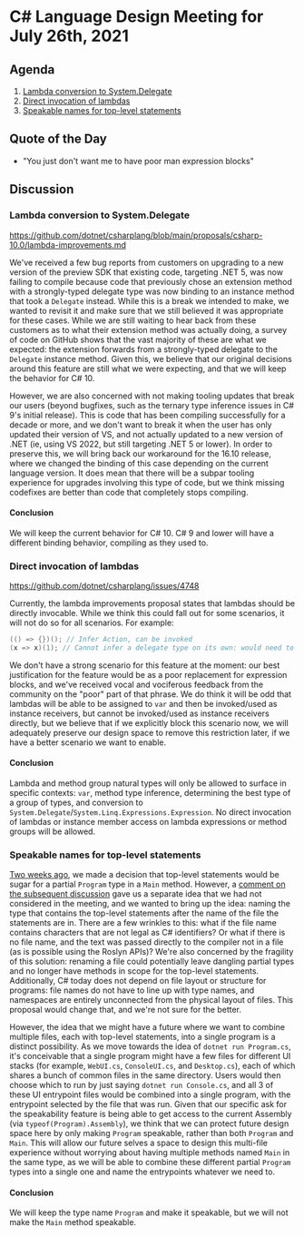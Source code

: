 # C# Language Design Meeting for July 26th, 2021

## Agenda

1. [Lambda conversion to System.Delegate](#lambda-conversion-to-system-delegate)
2. [Direct invocation of lambdas](#direct-invocation-of-lambdas)
3. [Speakable names for top-level statements](#speakable-names-for-top-level-statements)

## Quote of the Day

- "You just don't want me to have poor man expression blocks"

## Discussion

### Lambda conversion to System.Delegate

https://github.com/dotnet/csharplang/blob/main/proposals/csharp-10.0/lambda-improvements.md

We've received a few bug reports from customers on upgrading to a new version of the preview SDK that existing code, targeting .NET 5, was now failing to compile
because code that previously chose an extension method with a strongly-typed delegate type was now binding to an instance method that took a `Delegate` instead.
While this is a break we intended to make, we wanted to revisit it and make sure that we still believed it was appropriate for these cases. While we are still
waiting to hear back from these customers as to what their extension method was actually doing, a survey of code on GitHub shows that the vast majority of these
are what we expected: the extension forwards from a strongly-typed delegate to the `Delegate` instance method. Given this, we believe that our original decisions
around this feature are still what we were expecting, and that we will keep the behavior for C# 10.

However, we are also concerned with not making tooling updates that break our users (beyond bugfixes, such as the ternary type inference issues in C# 9's initial
release). This is code that has been compiling successfully for a decade or more, and we don't want to break it when the user has only updated their version of VS,
and not actually updated to a new version of .NET (ie, using VS 2022, but still targeting .NET 5 or lower). In order to preserve this, we will bring back our
workaround for the 16.10 release, where we changed the binding of this case depending on the current language version. It does mean that there will be a subpar
tooling experience for upgrades involving this type of code, but we think missing codefixes are better than code that completely stops compiling.

#### Conclusion

We will keep the current behavior for C# 10. C# 9 and lower will have a different binding behavior, compiling as they used to.

### Direct invocation of lambdas

https://github.com/dotnet/csharplang/issues/4748

Currently, the lambda improvements proposal states that lambdas should be directly invocable. While we think this could fall out for some scenarios, it will not do
so for all scenarios. For example:

```cs
(() => {})(); // Infer Action, can be invoked
(x => x)(1); // Cannot infer a delegate type on its own: would need to take the argument expression into account
```

We don't have a strong scenario for this feature at the moment: our best justification for the feature would be as a poor replacement for expression blocks, and we've
received vocal and vociferous feedback from the community on the "poor" part of that phrase. We do think it will be odd that lambdas will be able to be assigned to
`var` and then be invoked/used as instance receivers, but cannot be invoked/used as instance receivers directly, but we believe that if we explicitly block this scenario
now, we will adequately preserve our design space to remove this restriction later, if we have a better scenario we want to enable.

#### Conclusion

Lambda and method group natural types will only be allowed to surface in specific contexts: `var`, method type inference, determining the best type of a group of types,
and conversion to `System.Delegate`/`System.Linq.Expressions.Expression`. No direct invocation of lambdas or instance member access on lambda expressions or method groups
will be allowed.

### Speakable names for top-level statements

[Two weeks ago](LDM-2021-07-12.md#speakable-names-for-top-level-statements), we made a decision that top-level statements would be sugar for a partial `Program` type in
a `Main` method. However, a [comment on the subsequent discussion](https://github.com/dotnet/csharplang/discussions/4928#discussioncomment-1013469) gave us a separate
idea that we had not considered in the meeting, and we wanted to bring up the idea: naming the type that contains the top-level statements after the name of the file
the statements are in. There are a few wrinkles to this: what if the file name contains characters that are not legal as C# identifiers? Or what if there is no file name,
and the text was passed directly to the compiler not in a file (as is possible using the Roslyn APIs)? We're also concerned by the fragility of this solution: renaming a
file could potentially leave dangling partial types and no longer have methods in scope for the top-level statements. Additionally, C# today does not depend on file
layout or structure for programs: file names do not have to line up with type names, and namespaces are entirely unconnected from the physical layout of files. This
proposal would change that, and we're not sure for the better.

However, the idea that we might have a future where we want to combine multiple files, each with top-level statements, into a single program is a distinct possibility.
As we move towards the idea of `dotnet run Program.cs`, it's conceivable that a single program might have a few files for different UI stacks (for example, `WebUI.cs`,
`ConsoleUI.cs`, and `Desktop.cs`), each of which shares a bunch of common files in the same directory. Users would then choose which to run by just saying
`dotnet run Console.cs`, and all 3 of these UI entrypoint files would be combined into a single program, with the entrypoint selected by the file that was run. Given
that our specific ask for the speakability feature is being able to get access to the current Assembly (via `typeof(Program).Assembly`), we think that we can protect
future design space here by only making `Program` speakable, rather than both `Program` and `Main`. This will allow our future selves a space to design this multi-file
experience without worrying about having multiple methods named `Main` in the same type, as we will be able to combine these different partial `Program` types into a
single one and name the entrypoints whatever we need to.

#### Conclusion

We will keep the type name `Program` and make it speakable, but we will not make the `Main` method speakable.
